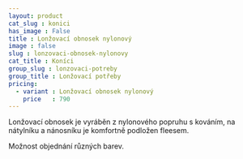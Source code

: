 ```yaml
---
layout: product
cat_slug : konici
has_image : False
title : Lonžovací obnosek nylonový
image : false
slug : lonzovaci-obnosek-nylonovy
cat_title : Koníci
group_slug : lonzovaci-potreby
group_title : Lonžovací potřeby
pricing:
  - variant : Lonžovací obnosek nylonový
    price   : 790
---
```


Lonžovací obnosek je vyráběn z nylonového popruhu s kováním, 
na nátylníku a nánosníku je komfortně podložen fleesem. 

Možnost objednání různých barev.

